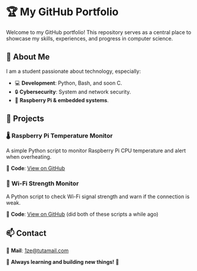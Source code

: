 # 🏆 My GitHub Portfolio  

Welcome to my GitHub portfolio! This repository serves as a central place to showcase my skills, experiences, and progress in computer science.  

## 📌 About Me  
I am a student passionate about technology, especially:  
- 💻 **Development**: Python, Bash, and soon C.  
- 🔒 **Cybersecurity**: System and network security.  
- 📡 **Raspberry Pi & embedded systems**.  

## 📌 Projects  

### 🌡️ Raspberry Pi Temperature Monitor  
A simple Python script to monitor Raspberry Pi CPU temperature and alert when overheating.  

🔗 **Code**: [View on GitHub](projects/pi-temp-monitor/temp_monitor.py)  

### 📡 Wi-Fi Strength Monitor  
A Python script to check Wi-Fi signal strength and warn if the connection is weak.  

🔗 **Code**: [View on GitHub](projects/wifi-monitor/wifi_signal_monitor.py)
(did both of these scripts a while ago)
## 📫 Contact  
💼 **Mail**: 1ze@tutamail.com

🔹 **Always learning and building new things!** 🚀  
